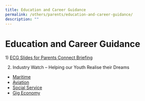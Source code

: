 ```yaml
---
title: Education and Career Guidance
permalink: /others/parents/education-and-career-guidance/
description: ""
---
```


# **Education and Career Guidance**

1) [ECG Slides for Parents Connect Briefing](/files/Education%20and%20Career%20Guidance%202017%20For%20Parents.pdf) 
  
2) Industry Watch – Helping our Youth Realise their Dreams  

*   [Maritime](http://www.channelnewsasia.com/news/singapore/changing-mindsets-vital-to-cope-with-digital-transformation-in-8790290)
*   [Aviation](http://www.straitstimes.com/singapore/transport/aviation-sector-unveils-masterplan-to-improve-efficiency-and-productivity-amid)
*   [Social Service](http://www.straitstimes.com/singapore/manpower/expanding-social-service-sector-a-bright-spot-for-jobs)
*   [Gig Economy](http://www.todayonline.com/singapore/big-read-unstoppable-march-gig-economy)